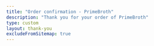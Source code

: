 ```yaml
---
title: "Order confirmation - PrimeBroth"
description: "Thank you for your order of PrimeBroth"
type: custom
layout: thank-you
excludeFromSitemap: true
---
```



